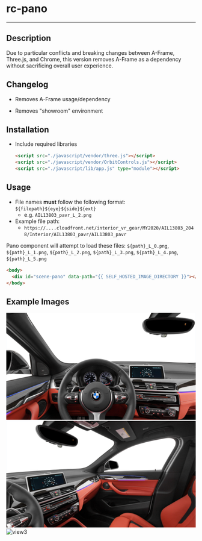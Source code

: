 # rc-pano

---

## Description

Due to particular conflicts and breaking changes between A-Frame, Three.js, and Chrome, this version removes A-Frame as a dependency without sacrificing overall user experience.

## Changelog

- Removes A-Frame usage/dependency

- Removes "showroom" environment

## Installation

- Include required libraries

  ```html
  <script src="./javascript/vendor/three.js"></script>
  <script src="./javascript/vendor/OrbitControls.js"></script>
  <script src="./javascript/lib/app.js" type="module"></script>
  ```

## Usage
- File names **must** follow the following format: `${filepath}${eye}${side}${ext}`
  - e.g. `AIL13803_pavr_L_2.png`
- Example file path:
  - `https://....cloudfront.net/interior_vr_gear/MY2020/AIL13803_2048/Interior/AIL13803_pavr/AIL13803_pavr`

Pano component will attempt to load these files: `${path}_L_0.png`, `${path}_L_1.png`, `${path}_L_2.png`, `${path}_L_3.png`, `${path}_L_4.png`, `${path}_L_5.png`


```html
<body>
  <div id="scene-pano" data-path="{{ SELF_HOSTED_IMAGE_DIRECTORY }}"></div>
</body>
```

## Example Images

![view1](images/view-1.png)
![view2](images/view-2.png)
![view3](images/view-3.png)
